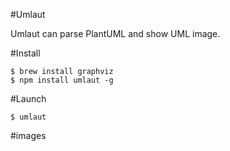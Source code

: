 #Umlaut

Umlaut can parse PlantUML and show UML image.

#Install

```
$ brew install graphviz
$ npm install umlaut -g
```

#Launch

```
$ umlaut
```

#images


